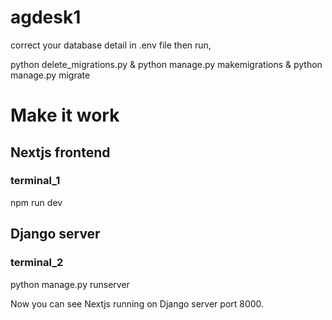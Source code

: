 # agdesk1
correct your database detail in .env file
then run,

python delete_migrations.py & python manage.py makemigrations & python manage.py migrate

# Make it work

## Nextjs frontend
### terminal_1
npm run dev

## Django server
### terminal_2
python manage.py runserver

Now you can see Nextjs running on Django server port 8000.
